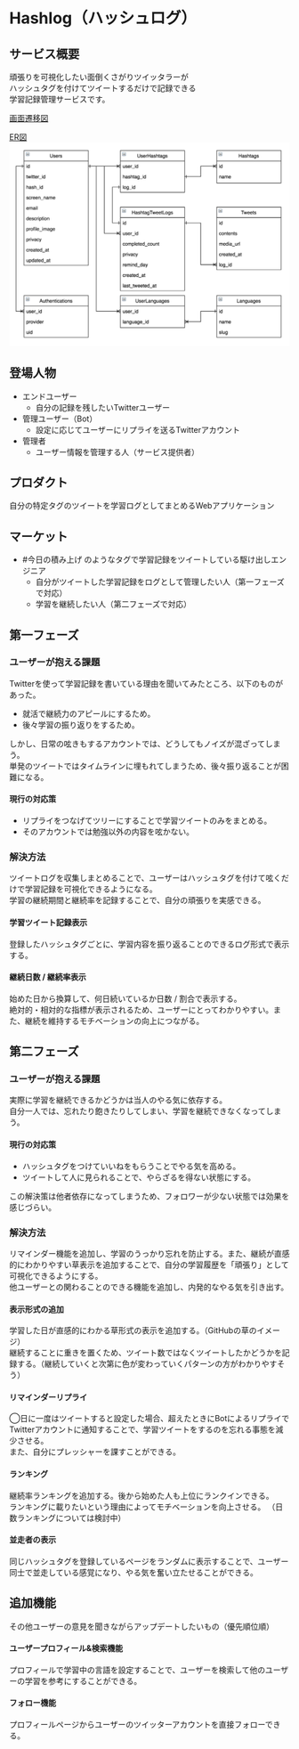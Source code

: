 # Hashlog（ハッシュログ）

## サービス概要
頑張りを可視化したい面倒くさがりツイッタラーが<br>
ハッシュタグを付けてツイートするだけで記録できる<br>
学習記録管理サービスです。

[画面遷移図](https://xd.adobe.com/view/9e47355b-8dec-4d95-5979-fcd175de74e9-e876/)

[ER図](https://drive.google.com/file/d/1xGTZvsnf1Tqezl44daZW8v8j_zwY8kEK/view?usp=sharing)
![ER図](./erd.png)

## 登場人物
- エンドユーザー
  - 自分の記録を残したいTwitterユーザー<br>
- 管理ユーザー（Bot）
  - 設定に応じてユーザーにリプライを送るTwitterアカウント
- 管理者
  - ユーザー情報を管理する人（サービス提供者）

## プロダクト
自分の特定タグのツイートを学習ログとしてまとめるWebアプリケーション

## マーケット
- #今日の積み上げ のようなタグで学習記録をツイートしている駆け出しエンジニア
  - 自分がツイートした学習記録をログとして管理したい人（第一フェーズで対応）
  - 学習を継続したい人（第二フェーズで対応）

## 第一フェーズ
### ユーザーが抱える課題
Twitterを使って学習記録を書いている理由を聞いてみたところ、以下のものがあった。
- 就活で継続力のアピールにするため。
- 後々学習の振り返りをするため。

しかし、日常の呟きもするアカウントでは、どうしてもノイズが混ざってしまう。<br>
単発のツイートではタイムラインに埋もれてしまうため、後々振り返ることが困難になる。

#### 現行の対応策
- リプライをつなげてツリーにすることで学習ツイートのみをまとめる。
- そのアカウントでは勉強以外の内容を呟かない。

### 解決方法
ツイートログを収集しまとめることで、ユーザーはハッシュタグを付けて呟くだけで学習記録を可視化できるようになる。<br>
学習の継続期間と継続率を記録することで、自分の頑張りを実感できる。

#### 学習ツイート記録表示
登録したハッシュタグごとに、学習内容を振り返ることのできるログ形式で表示する。

#### 継続日数 / 継続率表示
始めた日から換算して、何日続いているか日数 / 割合で表示する。<br>
絶対的・相対的な指標が表示されるため、ユーザーにとってわかりやすい。また、継続を維持するモチベーションの向上につながる。

## 第二フェーズ
### ユーザーが抱える課題
実際に学習を継続できるかどうかは当人のやる気に依存する。<br>
自分一人では、忘れたり飽きたりしてしまい、学習を継続できなくなってしまう。

#### 現行の対応策
- ハッシュタグをつけていいねをもらうことでやる気を高める。
- ツイートして人に見られることで、やらざるを得ない状態にする。

この解決策は他者依存になってしまうため、フォロワーが少ない状態では効果を感じづらい。

### 解決方法
リマインダー機能を追加し、学習のうっかり忘れを防止する。また、継続が直感的にわかりやすい草表示を追加することで、自分の学習履歴を「頑張り」として可視化できるようにする。<br>
他ユーザーとの関わることのできる機能を追加し、内発的なやる気を引き出す。

#### 表示形式の追加
学習した日が直感的にわかる草形式の表示を追加する。（GitHubの草のイメージ）<br>
継続することに重きを置くため、ツイート数ではなくツイートしたかどうかを記録する。（継続していくと次第に色が変わっていくパターンの方がわかりやすそう）

#### リマインダーリプライ
◯日に一度はツイートすると設定した場合、超えたときにBotによるリプライでTwitterアカウントに通知することで、学習ツイートをするのを忘れる事態を減少させる。<br>
また、自分にプレッシャーを課すことができる。

#### ランキング
継続率ランキングを追加する。後から始めた人も上位にランクインできる。<br>
ランキングに載りたいという理由によってモチベーションを向上させる。
（日数ランキングについては検討中）

#### 並走者の表示
同じハッシュタグを登録しているページをランダムに表示することで、ユーザー同士で並走している感覚になり、やる気を奮い立たせることができる。

## 追加機能
その他ユーザーの意見を聞きながらアップデートしたいもの（優先順位順）

#### ユーザープロフィール&検索機能
プロフィールで学習中の言語を設定することで、ユーザーを検索して他のユーザーの学習を参考にすることができる。

#### フォロー機能
プロフィールページからユーザーのツイッターアカウントを直接フォローできる。
